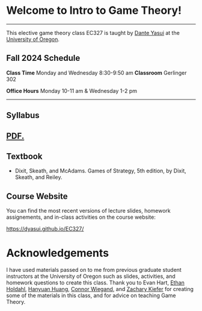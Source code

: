 # Welcome to Intro to Game Theory! 
---
This elective game theory class EC327 is taught by [Dante Yasui](https://cas.uoregon.edu/directory/economics/all/dyasui)
at the [University of Oregon](https://socialsciences.uoregon.edu/economics).

## **Fall 2024** Schedule
**Class Time** Monday and Wednesday 8:30-9:50 am
**Classroom** Gerlinger 302

**Office Hours** Monday 10-11 am \& Wednesday 1-2 pm

---

## Syllabus

<a href="Syllabus/main.pdf" target="_blank">PDF.</a>
---

## Textbook
 - Dixit, Skeath, and McAdams. Games of Strategy, 5th edition, by Dixit, Skeath, and Reiley.

## Course Website

You can find the most recent versions of lecture slides, homework assignements,
and in-class activities on the course website:

<https://dyasui.github.io/EC327/>

# Acknowledgements

I have used materials passed on to me from previous graduate student instructors at the University of Oregon
such as slides, activities, and homework questions to create this class.
Thank you to Evan Hart,
[Ethan Holdahl](https://ethanholdahl.com/),
[Hanyuan Huang](https://sites.google.com/view/hanyuanhuang/),
[Connor Wiegand](https://ctwie.me/),
and [Zachary Kiefer](https://zkiefer10.github.io/)
for creating some of the materials in this class,
and for advice on teaching Game Theory.

